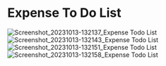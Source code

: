# Expense To Do List

![Screenshot_20231013-132137_Expense Todo List](https://github.com/emindemir1541/IncomeApp/assets/94618987/877f3ab5-887e-4b8f-a48d-4712c612b690)
![Screenshot_20231013-132143_Expense Todo List](https://github.com/emindemir1541/IncomeApp/assets/94618987/7c460a64-e6aa-4645-ac09-03b3a2473986)
![Screenshot_20231013-132151_Expense Todo List](https://github.com/emindemir1541/IncomeApp/assets/94618987/5d331bd2-92ec-4b4a-a6f5-e1602be0c78e)
![Screenshot_20231013-132158_Expense Todo List](https://github.com/emindemir1541/IncomeApp/assets/94618987/644752a0-4d0b-4e1e-868c-de16e3d744a3)
